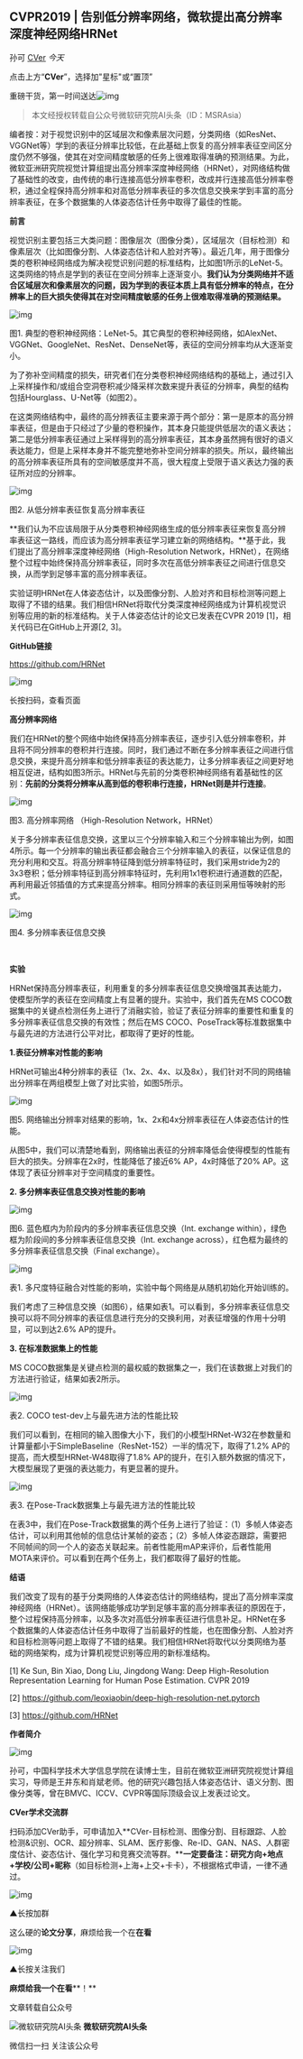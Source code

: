 ## CVPR2019 | 告别低分辨率网络，微软提出高分辨率深度神经网络HRNet

孙可 [CVer](javascript:void(0);) *今天*

点击上方“**CVer**”，选择加"星标"或“置顶”

重磅干货，第一时间送达![img](https://mmbiz.qpic.cn/mmbiz_jpg/ow6przZuPIENb0m5iawutIf90N2Ub3dcPuP2KXHJvaR1Fv2FnicTuOy3KcHuIEJbd9lUyOibeXqW8tEhoJGL98qOw/640?wx_fmt=jpeg&tp=webp&wxfrom=5&wx_lazy=1&wx_co=1)

> 本文经授权转载自公众号微软研究院AI头条（ID：MSRAsia）

编者按：对于视觉识别中的区域层次和像素层次问题，分类网络（如ResNet、VGGNet等）学到的表征分辨率比较低，在此基础上恢复的高分辨率表征空间区分度仍然不够强，使其在对空间精度敏感的任务上很难取得准确的预测结果。为此，微软亚洲研究院视觉计算组提出高分辨率深度神经网络（HRNet），对网络结构做了基础性的改变，由传统的串行连接高低分辨率卷积，改成并行连接高低分辨率卷积，通过全程保持高分辨率和对高低分辨率表征的多次信息交换来学到丰富的高分辨率表征，在多个数据集的人体姿态估计任务中取得了最佳的性能。







**前言**





视觉识别主要包括三大类问题：图像层次（图像分类），区域层次（目标检测）和像素层次（比如图像分割、人体姿态估计和人脸对齐等）。最近几年，用于图像分类的卷积神经网络成为解决视觉识别问题的标准结构，比如图1所示的LeNet-5。这类网络的特点是学到的表征在空间分辨率上逐渐变小。**我们认为分类网络并不适合区域层次和像素层次的问题，因为学到的表征本质上具有低分辨率的特点，在分辨率上的巨大损失使得其在对空间精度敏感的任务上很难取得准确的预测结果。**



![img](https://mmbiz.qpic.cn/mmbiz_png/HkPvwCuFwNNEUhmD8hOrok4g883EPYcIcHsko8g7CRC8OxJgvx5eUO0KF3wjApvcicarGoHgZpboVoI4Wa1amOg/640?wx_fmt=png&tp=webp&wxfrom=5&wx_lazy=1&wx_co=1)

图1. 典型的卷积神经网络：LeNet-5。其它典型的卷积神经网络，如AlexNet、VGGNet、GoogleNet、ResNet、DenseNet等，表征的空间分辨率均从大逐渐变小。



为了弥补空间精度的损失，研究者们在分类卷积神经网络结构的基础上，通过引入上采样操作和/或组合空洞卷积减少降采样次数来提升表征的分辨率，典型的结构包括Hourglass、U-Net等（如图2）。



在这类网络结构中，最终的高分辨表征主要来源于两个部分：第一是原本的高分辨率表征，但是由于只经过了少量的卷积操作，其本身只能提供低层次的语义表达；第二是低分辨率表征通过上采样得到的高分辨率表征，其本身虽然拥有很好的语义表达能力，但是上采样本身并不能完整地弥补空间分辨率的损失。所以，最终输出的高分辨率表征所具有的空间敏感度并不高，很大程度上受限于语义表达力强的表征所对应的分辨率。



![img](https://mmbiz.qpic.cn/mmbiz_png/HkPvwCuFwNNEUhmD8hOrok4g883EPYcIa5XjN0Sbzic6uibDRDDUqsicAS5q3QtWTKUuc8eJGVmrjad4ZHr9ibxapg/640?wx_fmt=png&tp=webp&wxfrom=5&wx_lazy=1&wx_co=1)

图2. 从低分辨率表征恢复高分辨率表征



**我们认为不应该局限于从分类卷积神经网络生成的低分辨率表征来恢复高分辨率表征这一路线，而应该为高分辨率表征学习建立新的网络结构。**基于此，我们提出了高分辨率深度神经网络（High-Resolution Network，HRNet），在网络整个过程中始终保持高分辨率表征，同时多次在高低分辨率表征之间进行信息交换，从而学到足够丰富的高分辨率表征。



实验证明HRNet在人体姿态估计，以及图像分割、人脸对齐和目标检测等问题上取得了不错的结果。我们相信HRNet将取代分类深度神经网络成为计算机视觉识别等应用的新的标准结构。关于人体姿态估计的论文已发表在CVPR 2019 [1]，相关代码已在GitHub上开源[2, 3]。







**GitHub链接**



https://github.com/HRNet



![img](https://mmbiz.qpic.cn/mmbiz_png/HkPvwCuFwNNEUhmD8hOrok4g883EPYcIycZojDrvnVWJS9W9aEnUjPL4PjDZ7iaJVM9Ekz0KuUq8OkSHibQmQAyg/640?wx_fmt=png&tp=webp&wxfrom=5&wx_lazy=1&wx_co=1)

长按扫码，查看页面







**高分辨率网络**

  

我们在HRNet的整个网络中始终保持高分辨率表征，逐步引入低分辨率卷积，并且将不同分辨率的卷积并行连接。同时，我们通过不断在多分辨率表征之间进行信息交换，来提升高分辨率和低分辨率表征的表达能力，让多分辨率表征之间更好地相互促进，结构如图3所示。HRNet与先前的分类卷积神经网络有着基础性的区别：**先前的分类将分辨率从高到低的卷积串行连接，HRNet则是并行连接**。



![img](https://mmbiz.qpic.cn/mmbiz_png/HkPvwCuFwNNEUhmD8hOrok4g883EPYcIYqeDmVgOW2wHMkIwXRGsWBUHaib8zYLlhphCeWIO1Iczib214WrNia0icA/640?wx_fmt=png&tp=webp&wxfrom=5&wx_lazy=1&wx_co=1)

图3. 高分辨率网络 （High-Resolution Network，HRNet）



关于多分辨率表征信息交换，这里以三个分辨率输入和三个分辨率输出为例，如图4所示。每一个分辨率的输出表征都会融合三个分辨率输入的表征，以保证信息的充分利用和交互。将高分辨率特征降到低分辨率特征时，我们采用stride为2的3x3卷积；低分辨率特征到高分辨率特征时，先利用1x1卷积进行通道数的匹配，再利用最近邻插值的方式来提高分辨率。相同分辨率的表征则采用恒等映射的形式。



![img](https://mmbiz.qpic.cn/mmbiz_png/HkPvwCuFwNNEUhmD8hOrok4g883EPYcI4z08PezAXSuV6I8Ly8icKWwV6Pr8iaFCatmko3oHAicTIVoDt4vE1Piaag/640?wx_fmt=png&tp=webp&wxfrom=5&wx_lazy=1&wx_co=1)

图4. 多分辨率表征信息交换

​    



**实验**





HRNet保持高分辨率表征，利用重复的多分辨率表征信息交换增强其表达能力，使模型所学的表征在空间精度上有显著的提升。实验中，我们首先在MS COCO数据集中的关键点检测任务上进行了消融实验，验证了表征分辨率的重要性和重复的多分辨率表征信息交换的有效性；然后在MS COCO、PoseTrack等标准数据集中与最先进的方法进行公平对比，都取得了更好的性能。



**1.表征分辨率对性能的影响**



HRNet可输出4种分辨率的表征（1x、2x、4x、以及8x），我们针对不同的网络输出分辨率在两组模型上做了对比实验，如图5所示。    



![img](https://mmbiz.qpic.cn/mmbiz_png/HkPvwCuFwNNEUhmD8hOrok4g883EPYcI9AXibqV7JMnibkuykObMFicIZVNJNf9XpSeDkc42pIxnjtQpHgtRGwWicw/640?wx_fmt=png&tp=webp&wxfrom=5&wx_lazy=1&wx_co=1)

图5.  网络输出分辨率对结果的影响，1x、2x和4x分辨率表征在人体姿态估计的性能。



从图5中，我们可以清楚地看到，网络输出表征的分辨率降低会使得模型的性能有巨大的损失。分辨率在2x时，性能降低了接近6% AP，4x时降低了20% AP。这体现了表征分辨率对于空间精度的重要性。



**2. 多分辨率表征信息交换对性能的影响**



![img](https://mmbiz.qpic.cn/mmbiz_png/HkPvwCuFwNNEUhmD8hOrok4g883EPYcIJ9aGog4EkPxCMT1UtCALS6DYJQmEIxlsGiaAibicxibqpDxViaumXOmkibWg/640?wx_fmt=png&tp=webp&wxfrom=5&wx_lazy=1&wx_co=1)

图6.  蓝色框内为阶段内的多分辨率表征信息交换（Int. exchange within），绿色框为阶段间的多分辨率表征信息交换（Int. exchange across），红色框为最终的多分辨率表征信息交换（Final exchange）。



![img](https://mmbiz.qpic.cn/mmbiz_png/HkPvwCuFwNNEUhmD8hOrok4g883EPYcIiaSQfr1iaHbCmibevqsz0kIff4iavXwu00o9BVW2TR5yib3ZyQUcybQzYtQ/640?wx_fmt=png&tp=webp&wxfrom=5&wx_lazy=1&wx_co=1)

表1. 多尺度特征融合对性能的影响，实验中每个网络是从随机初始化开始训练的。



我们考虑了三种信息交换（如图6），结果如表1。可以看到，多分辨率表征信息交换可以将不同分辨率的表征信息进行充分的交换利用，对表征增强的作用十分明显，可以到达2.6% AP的提升。



**3. 在标准数据集上的性能**



MS COCO数据集是关键点检测的最权威的数据集之一，我们在该数据上对我们的方法进行验证，结果如表2所示。



![img](https://mmbiz.qpic.cn/mmbiz_png/HkPvwCuFwNNEUhmD8hOrok4g883EPYcIMa9Hagmh7hMawzfXq2P9icQ1ToWng41E9a5JRePZiadiaHHvOsmfhgvUQ/640?wx_fmt=png&tp=webp&wxfrom=5&wx_lazy=1&wx_co=1)

表2.  COCO test-dev上与最先进方法的性能比较



我们可以看到，在相同的输入图像大小下，我们的小模型HRNet-W32在参数量和计算量都小于SimpleBaseline（ResNet-152）一半的情况下，取得了1.2% AP的提高，而大模型HRNet-W48取得了1.8% AP的提升，在引入额外数据的情况下，大模型展现了更强的表达能力，有更显著的提升。



![img](https://mmbiz.qpic.cn/mmbiz_png/HkPvwCuFwNNEUhmD8hOrok4g883EPYcIf4Vb6yLT9E1Sl9NdaWfezibxICyjUwS4eqRtsA8DafYD7ib95jMrdXpg/640?wx_fmt=png&tp=webp&wxfrom=5&wx_lazy=1&wx_co=1)

表3. 在Pose-Track数据集上与最先进方法的性能比较



在表3中，我们在Pose-Track数据集的两个任务上进行了验证：（1）多帧人体姿态估计，可以利用其他帧的信息估计某帧的姿态；（2）多帧人体姿态跟踪，需要把不同帧间的同一个人的姿态关联起来。前者性能用mAP来评价，后者性能用MOTA来评价。可以看到在两个任务上，我们都取得了最好的性能。





**结语**



我们改变了现有的基于分类网络的人体姿态估计的网络结构，提出了高分辨率深度神经网络（HRNet）。该网络能够成功学到足够丰富的高分辨率表征的原因在于，整个过程保持高分辨率，以及多次对高低分辨率表征进行信息补足。HRNet在多个数据集的人体姿态估计任务中取得了当前最好的性能，也在图像分割、人脸对齐和目标检测等问题上取得了不错的结果。我们相信HRNet将取代以分类网络为基础的网络架构，成为计算机视觉识别等应用的新标准结构。



[1] Ke Sun, Bin Xiao, Dong Liu, Jingdong Wang: Deep High-Resolution Representation Learning for Human Pose Estimation. CVPR 2019



[2] https://github.com/leoxiaobin/deep-high-resolution-net.pytorch



[3] https://github.com/HRNet







**作者简介**





![img](https://mmbiz.qpic.cn/mmbiz_jpg/HkPvwCuFwNNEUhmD8hOrok4g883EPYcIaWfbowkrjhjbkLvdgsF3GeNzYUZ4qIHVpicUCH38qIWLb1XiazMBa4jA/640?wx_fmt=jpeg&tp=webp&wxfrom=5&wx_lazy=1&wx_co=1)

孙可，中国科学技术大学信息学院在读博士生，目前在微软亚洲研究院视觉计算组实习，导师是王井东和肖斌老师。他的研究兴趣包括人体姿态估计、语义分割、图像分类等，曾在BMVC、ICCV、CVPR等国际顶级会议上发表过论文。











**CVer学术交流群**



扫码添加CVer助手，可申请加入**CVer-目标检测、图像分割、目标跟踪、人脸检测&识别、OCR、超分辨率、SLAM、医疗影像、Re-ID、GAN、NAS、人群密度估计、姿态估计、强化学习和竞赛交流等群。****一定要备注：研究方向+地点+学校/公司+昵称**（如目标检测+上海+上交+卡卡），不根据格式申请，一律不通过。

![img](https://mmbiz.qpic.cn/mmbiz_png/yNnalkXE7oWwGaQHYUGCaoicqoQQalGZXe6jnkb9FIicAvM7PslNXrjExITE9dAMibnWkiaTH5e5MNVMVKfiavI2ibsw/640?wx_fmt=png&tp=webp&wxfrom=5&wx_lazy=1&wx_co=1)

▲长按加群



这么硬的**论文分享**，麻烦给我一个在**在看**



![img](https://mmbiz.qpic.cn/mmbiz_png/e1jmIzRpwWg3jTWCAZ4BrnvIuN20lLkhIjtg4GRSDhTk9NpeF0GGTJwUpKPatscIQU7Ndj9hgl8BPpGj2BJoFw/640?tp=webp&wxfrom=5&wx_lazy=1&wx_co=1)

▲长按关注我们

**麻烦给我一个在看****！**

文章转载自公众号

![微软研究院AI头条](http://wx.qlogo.cn/mmhead/Q3auHgzwzM7SIGXicWXXJq5t4bEviczADxh36dZJsrFm1ibYib0lp4y1icQ/0) **微软研究院AI头条** 







微信扫一扫
关注该公众号